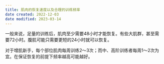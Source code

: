 ```yaml
---
title: 肌肉的恢复速度以及合理的训练频率
date created: 2022-12-03
date modified: 2023-03-14
---
```


一般来说，足量的训练后，肌肉至少需要48小时才能恢复。有些大肌群，甚至需要72小时。腹肌可能只需要更短的24小时就可以恢复。

对于增肌新手，每个部位肌肉每周训练2～3次；而中、高阶训练者每周1～2次为宜。在保证恢复的前提下频率越高可能越好。
